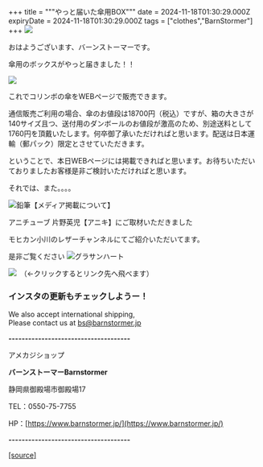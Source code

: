 +++
title = """やっと届いた傘用BOX"""
date = 2024-11-18T01:30:29.000Z
expiryDate = 2024-11-18T01:30:29.000Z
tags = ["clothes","BarnStormer"]
+++
[![](https://stat.ameba.jp/user_images/20231023/16/barnstormer-go/b2/03/p/o0420015015354743273.png)](https://ameblo.jp/barnstormer-go/entry-12825670498.html)

おはようございます、バーンストーマーです。

傘用のボックスがやっと届きました！！

[![](https://stat.ameba.jp/user_images/20241118/10/barnstormer-go/6a/f9/j/o0466070015511397302.jpg)](https://stat.ameba.jp/user_images/20241118/10/barnstormer-go/6a/f9/j/o0466070015511397302.jpg)

これでコリンボの傘をWEBぺージで販売できます。

通信販売ご利用の場合、傘のお値段は18700円（税込）ですが、箱の大きさが140サイズ且つ、送付用のダンボールのお値段が激高のため、別途送料として1760円を頂戴いたします。何卒御了承いただければと思います。配送は日本運輸（郵パック）限定とさせていただきます。

ということで、本日WEBページには掲載できればと思います。お待ちいただいておりましたお客様是非ご検討いただければと思います。

それでは、また。。。。

![鉛筆](https://stat100.ameba.jp/blog/ucs/img/char/char3/519.png)【メディア掲載について】

アニチューブ 片野英児【アニキ】にご取材いただきました

モヒカン小川のレザーチャンネルにてご紹介いただいてます。

是非ご覧ください ![グラサンハート](https://stat100.ameba.jp/blog/ucs/img/char/char3/148.png)

[![](https://stat.ameba.jp/user_images/20230412/16/barnstormer-go/6a/23/p/o0108010815269242493.png)](https://www.instagram.com/barnstormer_daily/)　（←クリックするとリンク先へ飛べます）

### インスタの更新もチェックしようー！

We also accept international shipping,  
Please contact us at bs@barnstormer.jp

**\-------------------------------------**

アメカジショップ

**バーンストーマーBarnstormer**

静岡県御殿場市御殿場17

TEL：0550-75-7755

HP：[https://www.barnstormer.jp/](https://www.barnstormer.jp/)

**\-------------------------------------**

[[source]](https://ameblo.jp/barnstormer-go/entry-12875447952.html)
